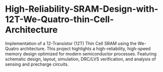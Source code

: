 # High-Reliability-SRAM-Design-with-12T-We-Quatro-thin-Cell-Architecture
Implementation of a 12-Transistor (12T) Thin Cell SRAM using the We-Quatro architecture. This project highlights a high-reliability, high-speed memory design optimized for modern semiconductor processes. Featuring schematic design, layout, simulation, DRC/LVS verification, and analysis of sensing and precharge circuits.
